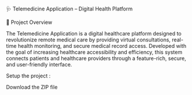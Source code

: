 🩺 Telemedicine Application – Digital Health Platform


📌 Project Overview


The Telemedicine Application is a digital healthcare platform designed to revolutionize remote medical care by providing virtual consultations, real-time health monitoring, and secure medical record access. Developed with the goal of increasing healthcare accessibility and efficiency, this system connects patients and healthcare providers through a feature-rich, secure, and user-friendly interface.


Setup the project :

Download the ZIP file


